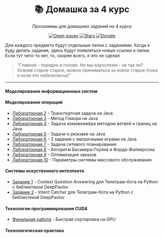 <div class="myWrapper" align="center" markdown="1">

# :books: Домашка за 4 курс

*Программы для домашних заданий на 4 курсе*

[![Open issues](https://img.shields.io/github/issues/zalimannard/homework-4)](https://github.com/zalimannard/homework-4/issues)
[![Stars](https://img.shields.io/github/stars/zalimannard/homework-4)](https://github.com/zalimannard/homework-4)
[![Donate](https://img.shields.io/badge/donate-(money)-blueviolet)](https://boosty.to/zalimannard)

</div>

Для каждого предмета будут отдельные папки с заданиями. Когда я буду делать задания, здесь будут появляться новые ссылки и папки. Если тут чего-то нет, то, скорее всего, я это не сделал

> "Главное - порядок в голове. Но мы взрослеем - не так ли? Освоив старое старое, можно приниматься за новое старое (пока и если это небезопасно)"

---

#### Моделирование информационных систем

#### Моделирование операций

- [Лабораторная 2](simulation-of-operations/lab-2) - Транспортная задача на Java
- [Лабораторная 3](simulation-of-operations/lab-3) - Метод Гомори на Java
- [Лабораторная 4](simulation-of-operations/lab-4) - Задача комивояжёра методом ветвей и границ на Java
- [Лабораторная 5](simulation-of-operations/lab-5) - Задачи о рюкзаке на Java
- [Лабораторная 6](simulation-of-operations/lab-6) - 3 задания с матричными играми на Java
- [Лабораторная 7](simulation-of-operations/lab-7) - Задача сетевого планирования
- [Лабораторная 8](simulation-of-operations/lab-8) - Алгоритм Басакера–Гоуэна и Форда-Фалкерсона
- [Лабораторная 9](simulation-of-operations/lab-9) - Оптимизация заказов
- [Лабораторная 10](simulation-of-operations/lab-10) - Параметры системы массового обслуживания

#### Системы искуственного интеллекта

- [Задание 1](artificial-intelligence-systems/lab-1) - Context Question Answering для Телеграм-бота на Python с библиотекой DeepPavlov
- [Задание 2](artificial-intelligence-systems/lab-2) - Intent Catcher для Телеграм-бота на Python с библиотекой DeepPavlov

#### Технологии программирования CUDA

- [Финальная работа](cuda) - Быстрая сортировка на GPU

#### Технологическая практика

